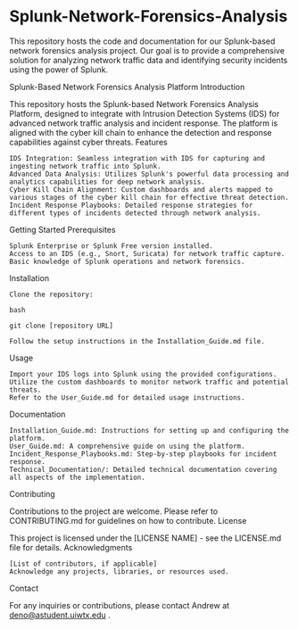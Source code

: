 # Splunk-Network-Forensics-Analysis
This repository hosts the code and documentation for our Splunk-based network forensics analysis project. Our goal is to provide a comprehensive solution for analyzing network traffic data and identifying security incidents using the power of Splunk.

Splunk-Based Network Forensics Analysis Platform
Introduction

This repository hosts the Splunk-based Network Forensics Analysis Platform, designed to integrate with Intrusion Detection Systems (IDS) for advanced network traffic analysis and incident response. The platform is aligned with the cyber kill chain to enhance the detection and response capabilities against cyber threats.
Features

    IDS Integration: Seamless integration with IDS for capturing and ingesting network traffic into Splunk.
    Advanced Data Analysis: Utilizes Splunk's powerful data processing and analytics capabilities for deep network analysis.
    Cyber Kill Chain Alignment: Custom dashboards and alerts mapped to various stages of the cyber kill chain for effective threat detection.
    Incident Response Playbooks: Detailed response strategies for different types of incidents detected through network analysis.

Getting Started
Prerequisites

    Splunk Enterprise or Splunk Free version installed.
    Access to an IDS (e.g., Snort, Suricata) for network traffic capture.
    Basic knowledge of Splunk operations and network forensics.

Installation

    Clone the repository:

    bash

    git clone [repository URL]

    Follow the setup instructions in the Installation_Guide.md file.

Usage

    Import your IDS logs into Splunk using the provided configurations.
    Utilize the custom dashboards to monitor network traffic and potential threats.
    Refer to the User_Guide.md for detailed usage instructions.

Documentation

    Installation_Guide.md: Instructions for setting up and configuring the platform.
    User_Guide.md: A comprehensive guide on using the platform.
    Incident_Response_Playbooks.md: Step-by-step playbooks for incident response.
    Technical_Documentation/: Detailed technical documentation covering all aspects of the implementation.

Contributing

Contributions to the project are welcome. Please refer to CONTRIBUTING.md for guidelines on how to contribute.
License

This project is licensed under the [LICENSE NAME] - see the LICENSE.md file for details.
Acknowledgments

    [List of contributors, if applicable]
    Acknowledge any projects, libraries, or resources used.

Contact

For any inquiries or contributions, please contact Andrew at deno@astudent.uiwtx.edu
.
